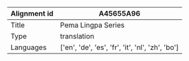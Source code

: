|Alignment id | A45655A96
| --- | --- 
|Title | Pema Lingpa Series 
|Type | translation
|Languages | ['en', 'de', 'es', 'fr', 'it', 'nl', 'zh', 'bo']